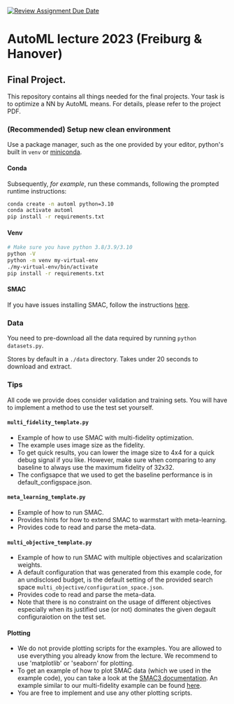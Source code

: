 [![Review Assignment Due Date](https://classroom.github.com/assets/deadline-readme-button-24ddc0f5d75046c5622901739e7c5dd533143b0c8e959d652212380cedb1ea36.svg)](https://classroom.github.com/a/T_Fzxg5j)
# AutoML lecture 2023 (Freiburg & Hanover)
## Final Project.

This repository contains all things needed for the final projects.
Your task is to optimize a NN by AutoML means.
For details, please refer to the project PDF.

### (Recommended) Setup new clean environment

Use a package manager, such as the one provided by your editor, python's built in `venv`
or [miniconda](https://docs.conda.io/en/latest/miniconda.html#system-requirements).

#### Conda
Subsequently, *for example*, run these commands, following the prompted runtime instructions:
```bash
conda create -n automl python=3.10
conda activate automl
pip install -r requirements.txt
```

#### Venv

```bash
# Make sure you have python 3.8/3.9/3.10
python -V
python -m venv my-virtual-env
./my-virtual-env/bin/activate
pip install -r requirements.txt
```

#### SMAC
If you have issues installing SMAC,
follow the instructions [here](https://automl.github.io/SMAC3/main/1_installation.html).


### Data
You need to pre-download all the data required by running `python datasets.py`.

Stores by default in a `./data` directory. Takes under 20 seconds to download and extract.

### Tips

All code we provide does consider validation and training sets.
You will have to implement a method to use the test set yourself.

#### `multi_fidelity_template.py`
* Example of how to use SMAC with multi-fidelity optimization.
* The example uses image size as the fidelity.
* To get quick results, you can lower the image size to 4x4 for a quick debug signal if you like.
However, make sure when comparing to any baseline to always use the maximum fidelity of 32x32.
* The configsapce that we used to get the baseline performance is in default_configspace.json.

#### `meta_learning_template.py`
* Example of how to run SMAC.
* Provides hints for how to extend SMAC to warmstart with meta-learning.
* Provides code to read and parse the meta-data.

#### `multi_objective_template.py`
* Example of how to run SMAC with multiple objectives and scalarization weights.
* A default configuration that was generated from this example code, for an undisclosed budget, is the default setting of the provided search space `multi_objective/configuration_space.json`.
* Provides code to read and parse the meta-data.
* Note that there is no constraint on the usage of different objectives especially when its justified use (or not) dominates the given degault configuraiotion on the test set.

#### Plotting
* We do not provide plotting scripts for the examples.
  You are allowed to use everything you already know from the lecture.
  We recommend to use 'matplotlib' or 'seaborn' for plotting.
* To get an example of how to plot SMAC data (which we used in the example code), you can take a look at
the [SMAC3 documentation](https://automl.github.io/SMAC3).
  An example similar to our multi-fidelity example can be found [here](https://automl.github.io/SMAC3/v2.0.1/examples/2_multi_fidelity/1_mlp_epochs.html).
* You are free to implement and use any other plotting scripts.

